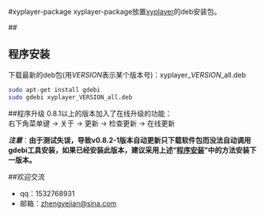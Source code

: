 #xyplayer-package
xyplayer-package放置[xyplayer](https://github.com/Zheng-Yejian/xyplayer)的deb安装包。  

##<h2 name="installation">程序安装</h2>
下载最新的deb包(用*VERSION*表示某个版本号)：xyplayer_*VERSION*_all.deb  

```bash
sudo apt-get install gdebi
sudo gdebi xyplayer_VERSION_all.deb
```

##程序升级
0.8.1以上的版本加入了在线升级的功能：  
右下角菜单键 -> 关于 -> 更新 -> 检查更新 -> 在线更新  
  
***注意***：**由于测试失误，导致v0.8.2-1版本自动更新只下载软件包而没法自动调用gdebi工具安装，如果已经安装此版本，建议采用上述“[程序安装](#installation)”中的方法安装下一版本。**

##欢迎交流
+ qq：1532768931
+ 邮箱：<zhengyejian@sina.com>
